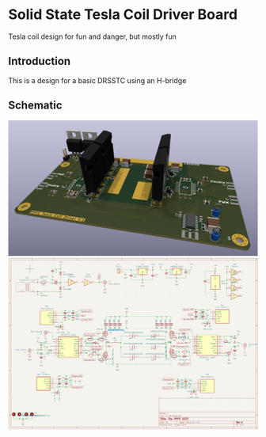 # Solid State Tesla Coil Driver Board
 Tesla coil design for fun and danger, but mostly fun
## Introduction
This is a design for a basic DRSSTC using an H-bridge 
## Schematic 
![Power_PCB](PCB_Power.png?raw=true "Schematic")
![Schematic](schematic.png?raw=true "Schematic")
